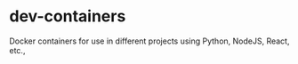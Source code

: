 # dev-containers
Docker containers for use in different projects using Python, NodeJS, React, etc.,
